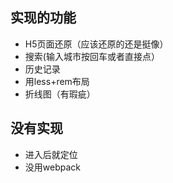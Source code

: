 ## 实现的功能
- H5页面还原（应该还原的还是挺像）
- 搜索(输入城市按回车或者直接点）
- 历史记录
- 用less+rem布局
- 折线图（有瑕疵）

## 没有实现
- 进入后就定位
- 没用webpack
